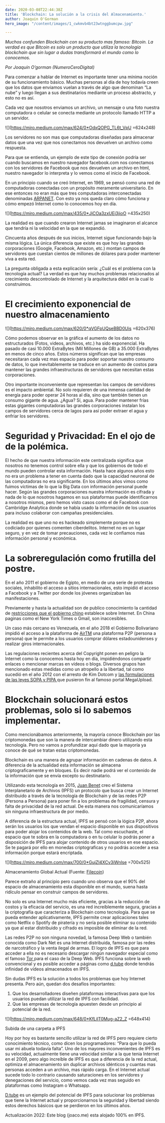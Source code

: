 ```yaml
---
date: 2020-03-08T22:44:38Z
title: 'Blockchain: La solución a la crisis del Almacenamiento.'
author: Joaquin O'Gorman
hero_image: "/content/images/1_cwkmvb4bt23wtnggbumcpw.jpg"

---
```

_Muchos confunden Blockchain con su producto mas famoso: Bitcoin. La verdad es que Bitcoin es solo un producto que utiliza la tecnología blockchain que sin lugar a dudas transformará el mundo como lo conocemos._

_Por Joaquín O’gorman (NumeroCeroDigital)_

Para comenzar a hablar de Internet es importante tener una mínima noción de su funcionamiento básico. Muchas personas al día de hoy todavía creen que los datos que enviamos vuelan a través de algo que denominan “La nube” y luego llegan a sus destinatarios mediante un proceso abstracto, y esto no es así.

Cada vez que nosotros enviamos un archivo, un mensaje o una foto nuestra computadora o celular se conecta mediante un protocolo llamado HTTP a un servidor.

![](https://miro.medium.com/max/624/0*OdxQOPG_TL6t_VpU =624x248)

Los servidores no son mas que computadoras diseñadas para almacenar datos que una vez que nos conectamos nos devuelven un archivo como respuesta.

Para que se entienda, un ejemplo de este tipo de conexión podría ser cuando buscamos en nuestro navegador facebook.com nos conectamos con los servidores de Facebook que nos devuelven un archivo en html, nuestro navegador lo interpreta y lo vemos como el inicio de Facebook.

En un principio cuando se creó Internet, en 1969, se pensó como una red de computadoras conectadas con un propósito meramente universitario. En ese entonces no eran más que tres computadoras interconectadas denominadas [ARPANET](https://es.wikipedia.org/wiki/ARPANET). Con esto ya nos queda claro cómo funciona y cómo empezó Internet como lo conocemos hoy en día.

![](https://miro.medium.com/max/435/0*JjCOa3zxUEj3jioO =435x250)

La realidad es que cuando crearon Internet jamas se imaginaron el alcance que tendría ni la velocidad en la que se expandió.

Cincuenta años después de sus inicios, Internet sigue funcionando bajo la misma lógica. La única diferencia que existe es que hoy las grandes corporaciones (Google, Facebook, Amazon, etc.) montan campos de servidores que cuestan cientos de millones de dólares para poder mantener viva a esta red.

La pregunta obligada a esta explicación sería: ¿Cuál es el problema con la tecnología actual? La verdad es que hay muchos problemas relacionados al crecimiento descontrolado de Internet y la arquitectura débil en la cual lo construimos.

# El crecimiento exponencial de nuestro almacenamiento

![](https://miro.medium.com/max/620/0*qVGFpUQseBBD0Uis =620x376)

Cómo podemos observar en la gráfica el aumento de los datos no estructurados (Fotos, videos, archivos, etc.) ha sido exponencial. Ha pasado de casi 10.000 ExtraBytes (Mil Millones de GB) a 35.000 ExtraBytes en menos de cinco años. Estos números significan que las empresas necesitaran cada vez mas espacio para poder soportar nuestro consumo de datos, lo que inevitablemente se traduce en un aumento de costos para mantener las grandes infraestructuras de servidores que necesitan estas corporaciones.

Otro importante inconveniente que representan los campos de servidores es el impacto ambiental. No solo requieren de una inmensa cantidad de energía para poder operar 24 horas al día, sino que también tienen un consumo gigante de agua. ¿Agua? Sí, agua. Para poder mantener frías estas gigantes computadoras las grandes corporaciones instalan los campos de servidores cerca de lagos para así poder extraer el agua y enfriar los servidores.

# Seguridad y Privacidad: En el ojo de de la polémica.

El hecho de que nuestra información este centralizada significa que nosotros no tenemos control sobre ella y que los gobiernos de todo el mundo pueden controlar esta información. Hasta hace algunos años esto no era un problema a tener en cuenta dado que la capacidad neuronal de las computadoras no era significante. En los últimos años vimos como fuimos víctimas de lo que la Big Data con información personal puede hacer. Según las grandes corporaciones nuestra información es cifrada y nada de lo que nosotros hagamos en sus plataformas puede identificarnos a nosotros mismos, pero hemos visto casos como el de Facebook con Cambridge Analytica donde se había usado la información de los usuarios para incluso colaborar con campañas presidenciales.

La realidad es que uno no es hackeado simplemente porque no es codiciado por quienes comenten ciberdelitos. Internet no es un lugar seguro, y en vez de tomar precauciones, cada vez le confiamos mas información personal y económica.

# La sobreregulación como frutilla del postre.

En el año 2011 el gobierno de Egipto, en medio de una serie de protestas sociales, inhabilito el acceso a sitios internacionales, esto impidió el acceso a Facebook y a Twitter por donde los jóvenes organizaban las manifestaciones.

Previamente y hasta la actualidad son de publico conocimiento la cantidad de [restricciones que el gobierno chino](https://es.wikipedia.org/wiki/Censura_de_Internet_en_la_Rep%C3%BAblica_Popular_China) establece sobre Internet. En China paginas como el New York Times o Gmail, son inaccesibles.

Un caso más cercano es Venezuela, en el año 2018 el Gobierno Bolivariano impidió el acceso a la plataforma de [AirTM](https://www.airtm.io/) una plataforma P2P (persona a persona) que le permite a los usuarios comprar dólares estadounidenses y realizar giros internacionales.

Las regulaciones recientes acerca del Copyright ponen en peligro la Internet como la conocemos hasta hoy en día, impidiéndonos compartir enlaces o mencionar marcas en vídeos o blogs. Diversos grupos han mencionado estas medidas como un atropello a la libertad, tal como sucedió en el año 2012 con el arresto de Kim Dotcom y [las formulaciones de las leyes SOPA y PIPA ](https://es.wikipedia.org/wiki/Protesta_contra_SOPA_y_PIPA)que pusieron fin al famoso portal MegaUpload.

# Blockchain solucionará estos problemas, solo si lo sabemos implementar.

Como mencionábamos anteriormente, la mayoría conoce Blockchain por las criptomonedas que son la manera de intercambiar dinero utilizando esta tecnología. Pero no vamos a profundizar aquí dado que la mayoría ya conoce de qué se tratan estas criptomonedas.

Blockchain es una manera de agrupar información en cadenas de datos. A diferencia de la actualidad esta información se almacena criptograficamente y en bloques. Es decir nadie podrá ver el contenido de la información que se envía excepto su destinatario.

Utilizando esta tecnología en 2015, [Juan Benet](https://twitter.com/juanbenet?lang=es) creo el Sistema Interplanetario de Archivos (IPFS) un protocolo que busca crear un Internet distribuido a través de la tecnología de Blockchain y de las redes P2P (Persona a Persona) para poner fin a los problemas de fragilidad, censura y falta de privacidad de la red actual. De esta manera nos comunicaríamos sin ninguna infraestructura de por medio.

A diferencia de la estructura actual, IPFS se pensó con la lógica P2P, ahora serán los usuarios los que vendan el espacio disponible en sus dispositivos para poder alojar los contenidos de la web. Tal como escuchaste, el espacio que te sobra en la computadora o en tu celular lo podrás poner a disposición de IPFS para alojar contenido de otros usuarios en ese espacio. Se te pagará por ello en monedas criptograficas y no podrás acceder a esa información porque estará encriptada.

![](https://miro.medium.com/max/700/0*GujZl4XCv3iWnlse =700x525)

Almacenamiento Global Actual (Fuente: [Filecoin](https://filecoin.io/))

Parece extraño al principio pero cuando uno observa que el 90% del espacio de almacenamiento esta disponible en el mundo, suena hasta ridículo pensar en construir campos de servidores.

No solo es una Internet mucho más eficiente, gracias a la reducción de costos y la eficacia del servicio, es una red increíblemente segura, gracias a la criptografía que caracteriza a Blockchain como tecnología. Para que se pueda entender aplicativamente, IPFS permite crear aplicaciones tales como Netflix o Spotify de piratería y no sería posible eliminar su contenido ya que al estar distribuido y cifrado es imposible de eliminar de la red.

Las redes P2P no son ninguna novedad, la famosa Deep Web o también conocida como Dark Net es una Internet distribuida, famosa por las redes de narcotráfico y la venta ilegal de armas. El logro de IPFS es que para acceder a ella no es necesario descargar ningún navegador especial como el famoso [Tor ](https://www.torproject.org/)para el caso de la Deep Web. IPFS funciona sobre la web convencional y es posible acceder a páginas como [d.tube](http://d.tube.com/) donde tendrás infinidad de vídeos almacenados en IPFS.

Sin dudas IPFS es la solución a todos los problemas que hoy Internet presenta. Pero aún, quedan dos desafíos importantes:

1. Que los desarrolladores diseñen plataformas interactivas para que los usuarios puedan utilizar la red de IPFS con facilidad.
2. Que las empresas de tecnología apuesten desde un principio al potencial de la red.

![](https://miro.medium.com/max/648/0*KfLilT0Mug-aZ2_Z =648x414)

Subida de una carpeta a IPFS

Hoy por hoy es bastante sencillo utilizar la red de IPFS pero requiere cierto conocimiento técnico, como dicen los programadores: “Para que lo pueda usar mi abuela todavía falta”. Uno de los mayores inconvenientes de IPFS es su velocidad, actualmente tiene una velocidad similar a la que tenia Internet en el 2009, pero algo increíble de IPFS es que a diferencia de la red actual, optimiza el almacenamiento sin duplicar archivos idénticos y cuantas mas personas acceden a un archivo, mas rápido carga. En el Internet actual sucede todo lo contrario causando saturaciones en los servidores y denegaciones del servicio, como vemos cada vez mas seguido en plataformas como Instagram o Whatsapp.

[D.tube](https://d.tube/) es un ejemplo del potencial de IPFS para solucionar los problemas que tiene la Internet actual y proporcionarnos la seguridad y libertad siendo estos derechos básicos que se perdieron en los últimos años.

  
Actualización 2022: Este blog (joaco.me) esta alojado 100% en IPFS. 